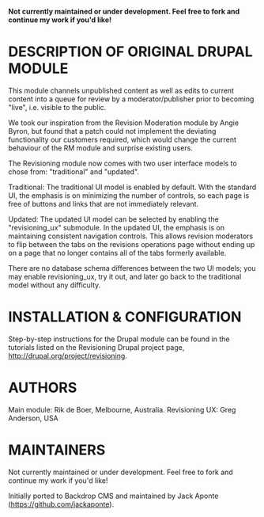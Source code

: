 **Not currently maintained or under development. Feel free to fork and continue my work if you'd like!**


DESCRIPTION OF ORIGINAL DRUPAL MODULE
=====================================
This module channels unpublished content as well as edits to current content
into a queue for review by a moderator/publisher prior to becoming "live", i.e.
visible to the public.

We took our inspiration from the Revision Moderation module by Angie Byron,
but found that a patch could not implement the deviating functionality our
customers required, which would change the current behaviour of the RM module
and surprise existing users.

The Revisioning module now comes with two user interface models to chose from:
"traditional" and "updated".

Traditional: The traditional UI model is enabled by default. With the standard
UI, the emphasis is on minimizing the number of controls, so each page is free
of buttons and links that are not immediately relevant.

Updated: The updated UI model can be selected by enabling the "revisioning_ux"
submodule. In the updated UI, the emphasis is on maintaining consistent
navigation controls.  This allows revision moderators to flip between the tabs
on the revisions operations page without ending up on a page that no longer
contains all of the tabs formerly available.

There are no database schema differences between the two UI models; you may
enable revisioning_ux, try it out, and later go back to the traditional model
without any difficulty.


INSTALLATION & CONFIGURATION
============================
Step-by-step instructions for the Drupal module can be found in the tutorials listed on the
Revisioning Drupal project page, http://drupal.org/project/revisioning.

AUTHORS
=======
Main module: Rik de Boer, Melbourne, Australia.
Revisioning UX: Greg Anderson, USA

MAINTAINERS
===========

Not currently maintained or under development. Feel free to fork and continue my work if you'd like!

Initially ported to Backdrop CMS and maintained by Jack Aponte (https://github.com/jackaponte).

